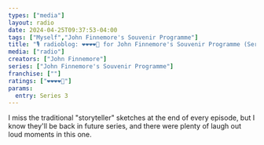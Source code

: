 ```yaml
---
types: ["media"]
layout: radio
date: 2024-04-25T09:37:53-04:00
tags: ["Myself","John Finnemore's Souvenir Programme"]
title: "🎙️ radioblog: ❤️❤️❤️❤️🖤 for John Finnemore's Souvenir Programme (Series 3)"
media: ["radio"]
creators: ["John Finnemore"]
series: ["John Finnemore's Souvenir Programme"]
franchise: [""]
ratings: ["❤️❤️❤️❤️🖤"]
params:
  entry: Series 3
---
```

I miss the traditional "storyteller" sketches at the end of every episode, but I know they'll be back in future series, and there were plenty of laugh out loud moments in this one.
